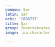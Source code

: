```yaml
---
common: Sar
latin: Sar
ncbi: '2698737'
title: Sar
group: Invertebrates
image: .na.character

---
```


